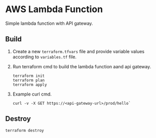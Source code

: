 # AWS Lambda Function

Simple lambda function with API gateway.

## Build

1. Create a new `terraform.tfvars` file and provide variable values according to `variables.tf` file.
1. Run terraform cmd to build the lambda function aand api gateway.

    ```shell
    terraform init
    terraform plan
    terraform apply
    ```

1. Example curl cmd.

    ```shell
    curl -v -X GET https://<api-gateway-url>/prod/hello`
    ```

## Destroy

```shell
terraform destroy
```
